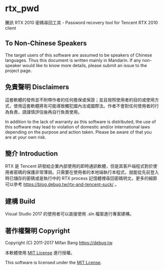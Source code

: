 # rtx\_pwd
騰訊 RTX 2010 密碼尋回工具 - Password recovery tool for Tencent RTX 2010 client


## To Non-Chinese Speakers
The target users of this software are assumed to be speakers of Chinese languages. Thus this document is written mainly in Mandarin. If any non-speaker would like to know more details, please submit an issue to the project page.


## 免責聲明 Disclaimers

這套軟體的發佈並不附帶作者的任何擔保或保證；並且按照使用者的目的或使用方式，使用這套軟體將有可能導致觸犯國內法或國際法。作者不會對任何使用者的行為負責，請謹慎評估後再自行負責使用。

In addition to the lack of warranty as this software is distributed, the use of this software may lead to violation of domestic and/or international laws depending on the purpose and action taken. Please be aware of that you are at your own risk.


## 簡介 Introduction

RTX 是 Tencent 研發給企業內部使用的即時通訊軟體，但是其客戶端程式對於使用者密碼的保護非常薄弱。只需要在使用者的本地端執行本程式，就能從先前登入時已儲存的密碼或是執行中的 RTX process 記憶體裡尋回密碼明文。更多的細節可以參考 https://blog.debug.tw/rtx-and-tencent-suck/ 。


## 建構 Build

Visual Studio 2017 的使用者可以直接使用 .sln 檔案進行專案建構。


## 著作權聲明 Copyright

Copyright (C) 2011-2017 Mifan Bang <https://debug.tw>

本軟體使用 [MIT License](LICENSE) 進行授權。

This software is licensed under the [MIT Lcense](LICENSE).

